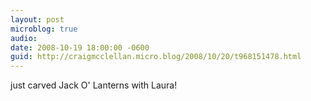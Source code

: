 ```yaml
---
layout: post
microblog: true
audio: 
date: 2008-10-19 18:00:00 -0600
guid: http://craigmcclellan.micro.blog/2008/10/20/t968151478.html
---
```

just carved Jack O' Lanterns with Laura!
